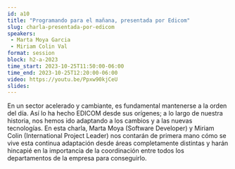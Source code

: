 ```yaml
---
id: a10
title: "Programando para el mañana, presentada por Edicom"
slug: charla-presentada-por-edicom
speakers:
 - Marta Moya Garcia
 - Miriam Colin Val
format: session
block: h2-a-2023
time_start: 2023-10-25T11:50:00-06:00
time_end: 2023-10-25T12:20:00-06:00
video: https://youtu.be/Ppxw90kjCeU
slides:
---
```


En un sector acelerado y cambiante, es fundamental mantenerse a la orden del día. Así lo ha hecho EDICOM desde sus orígenes; a lo largo de nuestra historia, nos hemos ido adaptando a los cambios y a las nuevas tecnologías. En esta charla, Marta Moya (Software Developer) y Miriam Colin (International Project Leader) nos contarán de primera mano cómo se vive esta continua adaptación desde áreas completamente distintas y harán hincapié en la importancia de la coordinación entre todos los departamentos de la empresa para conseguirlo.